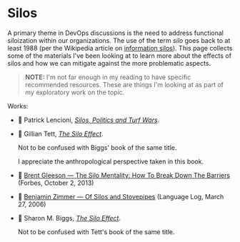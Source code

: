 # Silos

A primary theme in DevOps discussions is the need to address functional siloization within
our organizations.
The use of the term _silo_ goes back to at least 1988 (per the Wikipedia article on
[information silos](https://en.wikipedia.org/wiki/Information_silo)).
This page collects some of the materials I've been looking at to learn more about the
effects of silos and how we can mitigate against the more problematic aspects.

> **NOTE:**
> I'm not far enough in my reading to have specific recommended resources.
> These are things I'm looking at as part of my exploratory work on the topic.

Works:

* :green_book:
  Patrick Lencioni,
  [_Silos, Politics and Turf Wars_](../bibliography/books.md/#lencioni-2006).

* :green_book:
  Gillian Tett,
  [_The Silo Effect_](../bibliography/books.md/#tett-2015).

  Not to be confused with Biggs' book of the same title.

  I appreciate the anthropological perspective taken in this book.

* :page_with_curl: [Brent Gleeson — The Silo Mentality: How To Break Down The Barriers](https://www.forbes.com/sites/brentgleeson/2013/10/02/the-silo-mentality-how-to-break-down-the-barriers/) (Forbes, October 2, 2013)

* :page_with_curl: [Benjamin Zimmer — Of Silos and Stovepipes](http://itre.cis.upenn.edu/~myl/languagelog/archives/002964.html) (Language Log, March 27, 2006)

* :green_book:
  Sharon M. Biggs,
  [_The Silo Effect_](../bibliography/books.md/#biggs-2105).

  Not to be confused with Tett's book of the same title.
